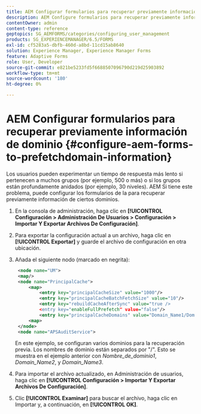 ```yaml
---
title: AEM Configurar formularios para recuperar previamente información de dominio
description: AEM Configure formularios para recuperar previamente información de dominio si experimenta un tiempo de respuesta más lento debido a grupos profundamente anidados o si es miembro de muchos grupos.
contentOwner: admin
content-type: reference
geptopics: SG_AEMFORMS/categories/configuring_user_management
products: SG_EXPERIENCEMANAGER/6.5/FORMS
exl-id: cf5283a5-dbfb-460d-a8bd-11cd15ab8640
solution: Experience Manager, Experience Manager Forms
feature: Adaptive Forms
role: User, Developer
source-git-commit: e821be5233fd5f6688507096790d219d25903892
workflow-type: tm+mt
source-wordcount: '180'
ht-degree: 0%

---
```


# AEM Configurar formularios para recuperar previamente información de dominio {#configure-aem-forms-to-prefetchdomain-information}

Los usuarios pueden experimentar un tiempo de respuesta más lento si pertenecen a muchos grupos (por ejemplo, 500 o más) o si los grupos están profundamente anidados (por ejemplo, 30 niveles). AEM Si tiene este problema, puede configurar los formularios de la para recuperar previamente información de ciertos dominios.

1. En la consola de administración, haga clic en **[!UICONTROL Configuración > Administración De Usuarios > Configuración > Importar Y Exportar Archivos De Configuración]**.
1. Para exportar la configuración actual a un archivo, haga clic en **[!UICONTROL Exportar]** y guarde el archivo de configuración en otra ubicación.
1. Añada el siguiente nodo (marcado en negrita):

   ```xml
    <node name="UM">
    <map/>
    <node name="PrincipalCache">
        <map>
            <entry key="principalCacheSize" value="1000"/>
            <entry key="principalCacheBatchFetchSize" value="10"/>
            <entry key="rebuildCacheAfterSync" value="true />
            <entry key="enableFullPrefetch" value="false"/>
            <entry key="principalCacheDomains" value="Domain_Name1/Domain_Name2/Domain_Name3"/>
        <map>
    </node>
    <node name="APSAuditService">
   ```

   En este ejemplo, se configuran varios dominios para la recuperación previa. Los nombres de dominio están separados por &quot;/&quot;. Esto se muestra en el ejemplo anterior con *Nombre_de_dominio1*, *Domain_Name2*, y *Domain_Name3*.

1. Para importar el archivo actualizado, en Administración de usuarios, haga clic en **[!UICONTROL Configuración > Importar Y Exportar Archivos De Configuración]**.
1. Clic **[!UICONTROL Examinar]** para buscar el archivo, haga clic en Importar y, a continuación, en **[!UICONTROL OK]**.
